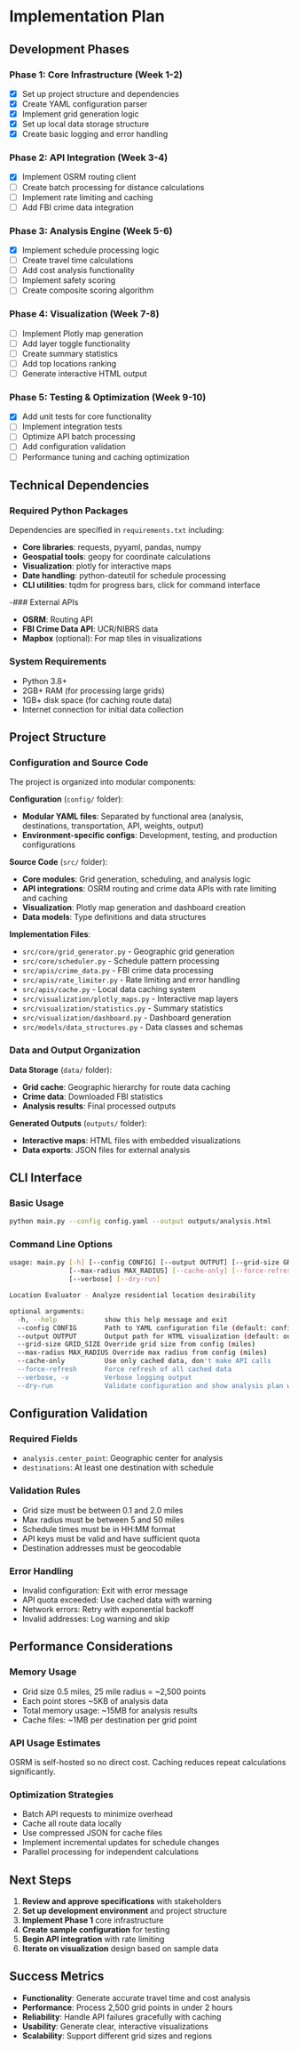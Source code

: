 # Implementation Plan

## Development Phases

### Phase 1: Core Infrastructure (Week 1-2)
- [x] Set up project structure and dependencies
- [x] Create YAML configuration parser
- [x] Implement grid generation logic
- [x] Set up local data storage structure
- [x] Create basic logging and error handling

### Phase 2: API Integration (Week 3-4)
- [x] Implement OSRM routing client
- [ ] Create batch processing for distance calculations
- [ ] Implement rate limiting and caching
- [ ] Add FBI crime data integration

### Phase 3: Analysis Engine (Week 5-6)
- [x] Implement schedule processing logic
- [ ] Create travel time calculations
- [ ] Add cost analysis functionality
- [ ] Implement safety scoring
- [ ] Create composite scoring algorithm

### Phase 4: Visualization (Week 7-8)
- [ ] Implement Plotly map generation
- [ ] Add layer toggle functionality
- [ ] Create summary statistics
- [ ] Add top locations ranking
- [ ] Generate interactive HTML output

### Phase 5: Testing & Optimization (Week 9-10)
- [x] Add unit tests for core functionality
- [ ] Implement integration tests
- [ ] Optimize API batch processing
- [ ] Add configuration validation
- [ ] Performance tuning and caching optimization

## Technical Dependencies

### Required Python Packages
Dependencies are specified in `requirements.txt` including:
- **Core libraries**: requests, pyyaml, pandas, numpy
- **Geospatial tools**: geopy for coordinate calculations
- **Visualization**: plotly for interactive maps
- **Date handling**: python-dateutil for schedule processing
- **CLI utilities**: tqdm for progress bars, click for command interface

-### External APIs
- **OSRM**: Routing API
- **FBI Crime Data API**: UCR/NIBRS data
- **Mapbox** (optional): For map tiles in visualizations

### System Requirements
- Python 3.8+
- 2GB+ RAM (for processing large grids)
- 1GB+ disk space (for caching route data)
- Internet connection for initial data collection

## Project Structure

### Configuration and Source Code
The project is organized into modular components:

**Configuration** (`config/` folder):
- **Modular YAML files**: Separated by functional area (analysis, destinations, transportation, API, weights, output)
- **Environment-specific configs**: Development, testing, and production configurations

**Source Code** (`src/` folder):
- **Core modules**: Grid generation, scheduling, and analysis logic
 - **API integrations**: OSRM routing and crime data APIs with rate limiting and caching
- **Visualization**: Plotly map generation and dashboard creation
- **Data models**: Type definitions and data structures

**Implementation Files**:
- `src/core/grid_generator.py` - Geographic grid generation
- `src/core/scheduler.py` - Schedule pattern processing  
- `src/apis/crime_data.py` - FBI crime data processing
- `src/apis/rate_limiter.py` - Rate limiting and error handling
- `src/apis/cache.py` - Local data caching system
- `src/visualization/plotly_maps.py` - Interactive map layers
- `src/visualization/statistics.py` - Summary statistics
- `src/visualization/dashboard.py` - Dashboard generation
- `src/models/data_structures.py` - Data classes and schemas

### Data and Output Organization
**Data Storage** (`data/` folder):
- **Grid cache**: Geographic hierarchy for route data caching
- **Crime data**: Downloaded FBI statistics
- **Analysis results**: Final processed outputs

**Generated Outputs** (`outputs/` folder):
- **Interactive maps**: HTML files with embedded visualizations
- **Data exports**: JSON files for external analysis

## CLI Interface

### Basic Usage
```bash
python main.py --config config.yaml --output outputs/analysis.html
```

### Command Line Options
```bash
usage: main.py [-h] [--config CONFIG] [--output OUTPUT] [--grid-size GRID_SIZE]
               [--max-radius MAX_RADIUS] [--cache-only] [--force-refresh]
               [--verbose] [--dry-run]

Location Evaluator - Analyze residential location desirability

optional arguments:
  -h, --help            show this help message and exit
  --config CONFIG       Path to YAML configuration file (default: config.yaml)
  --output OUTPUT       Output path for HTML visualization (default: outputs/analysis.html)
  --grid-size GRID_SIZE Override grid size from config (miles)
  --max-radius MAX_RADIUS Override max radius from config (miles)
  --cache-only          Use only cached data, don't make API calls
  --force-refresh       Force refresh of all cached data
  --verbose, -v         Verbose logging output
  --dry-run             Validate configuration and show analysis plan without execution
```

## Configuration Validation

### Required Fields
- `analysis.center_point`: Geographic center for analysis
- `destinations`: At least one destination with schedule

### Validation Rules
- Grid size must be between 0.1 and 2.0 miles
- Max radius must be between 5 and 50 miles
- Schedule times must be in HH:MM format
- API keys must be valid and have sufficient quota
- Destination addresses must be geocodable

### Error Handling
- Invalid configuration: Exit with error message
- API quota exceeded: Use cached data with warning
- Network errors: Retry with exponential backoff
- Invalid addresses: Log warning and skip

## Performance Considerations

### Memory Usage
- Grid size 0.5 miles, 25 mile radius = ~2,500 points
- Each point stores ~5KB of analysis data
- Total memory usage: ~15MB for analysis results
- Cache files: ~1MB per destination per grid point

### API Usage Estimates
OSRM is self-hosted so no direct cost. Caching reduces repeat calculations significantly.

### Optimization Strategies
- Batch API requests to minimize overhead
- Cache all route data locally
- Use compressed JSON for cache files
- Implement incremental updates for schedule changes
- Parallel processing for independent calculations

## Next Steps

1. **Review and approve specifications** with stakeholders
2. **Set up development environment** and project structure
3. **Implement Phase 1** core infrastructure
4. **Create sample configuration** for testing
5. **Begin API integration** with rate limiting
6. **Iterate on visualization** design based on sample data

## Success Metrics

- **Functionality**: Generate accurate travel time and cost analysis
- **Performance**: Process 2,500 grid points in under 2 hours
- **Reliability**: Handle API failures gracefully with caching
- **Usability**: Generate clear, interactive visualizations
- **Scalability**: Support different grid sizes and regions
